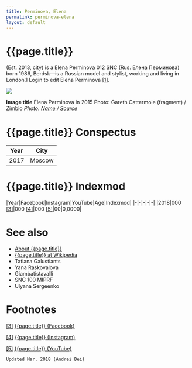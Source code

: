 ```yaml
---
title: Perminova, Elena
permalink: perminova-elena
layout: default
---
```


# {{page.title}}

(Est. 2013, city) is a Elena Perminova  012  SNC (Rus. Елена Перминова) born 1986, Berdsk—is a Russian model and stylist, working and living in London.1 Login to edit Elena Perminova <span id="a1">[\[1\]](#f1)</span>.

![](/encyclopedia/images/image-name.jpg)

**Image title**
Elena Perminova in 2015
Photo: Gareth Cattermole (fragment) / Zimbio
*Photo: [Name](index) / [Source](index)*

# {{page.title}} Conspectus

|Year|City|
|-|-|
|2017|Moscow|

# {{page.title}} Indexmod

|Year|Facebook|Instagram|YouTube|Age|Indexmod|
|-|-|-|-|-|
|2018|000 <span id="a3">[\[3\]](#f3)</span>|000 <span id="a4">[\[4\]](#f4)</span>|000 <span id="a5">[\[5\]](#f5)</span>|00|0,0000|


# See also

+ [About {{page.title}}](index)
+ [{{page.title}} at Wikipedia](index)
+ Tatiana Galustiants
+ Yana Raskovalova
+ Giambatistavalli
+ SNC 100 MIPRF
+ Ulyana Sergeenko

# Footnotes

[[3]](#a3) <span id="f3"></span> [{{page.title}} (Facebook)](index)

[[4]](#a4) <span id="f4"></span> [{{page.title}} (Instagram)](index)

[[5]](#a5) <span id="f5"></span> [{{page.title}} (YouTube)](index)

`Updated Mar. 2018 (Andrei Dei)`
